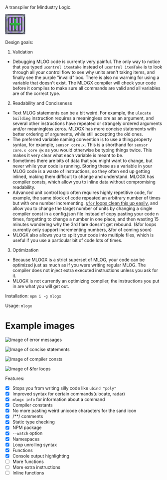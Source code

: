 A transpiler for Mindustry Logic.

![logo](logo.png)

Design goals:
1. Validation
  - Debugging MLOG code is currently very painful. The only way to notice that you typed `ucontrol itemtake` instead of `ucontrol itemTake` is to look through all your control flow to see why units aren't taking items, and finally see the purple "invalid" box. There is also no warning for using a variable that doesn't exist. The MLOGX compiler will check your code before it compiles to make sure all commands are valid and all variables are of the correct type.
2. Readability and Conciseness
  - Text MLOG statements can be a bit weird. For example, the `ulocate building` instruction requires a meaningless ore as an argument, and several other instructions have repeated or strangely ordered arguments and/or meaningless zeros. MLOGX has more concise statements with better ordering of arguments, while still accepting the old ones.
  - The preferred variable naming convention is to use a thing.property syntax, for example, `sensor core.x`. This is a shorthand for `sensor core.x core @x` as you would otherwise be typing things twice. This makes it very clear what each variable is meant to be.
  - Sometimes there are bits of data that you might want to change, but never while your code is running. Storing these as a variable in your MLOG code is a waste of instructions, so they often end up getting inlined, making them difficult to change and understand. MLOGX has compiler consts, which allow you to inline data without compromising readability.
  - Advanced unit control logic often requires highly repetitive code, for example, the same block of code repeated an arbitrary number of times but with one number incrementing. [`&for` loops clean this up easily](https://github.com/BalaM314/mlog/blob/main/projects/payEnter/multiPayenter.mlogx), and allow you to change the target number of units by changing a single compiler const in a config.json file instead of copy pasting your code n times, forgetting to change a number in one place, and then wasting 15 minutes wondering why the 3rd flare doesn't get rebound. (&for loops currently only support incrementing numbers, &for of coming soon)
  - MLOGX also allows you to split your code into multiple files, which is useful if you use a particular bit of code lots of times.
3. Optimization
  - Because MLOGX is a strict superset of MLOG, your code can be optimized just as much as if you were writing regular MLOG. The compiler does not inject extra executed instructions unless you ask for it.
  - MLOGX is not currently an optimizing compiler, the instructions you put in are what you will get out.

Installation: `npm i -g mlogx`

Usage: `mlogx`


# Example images
![Image of error messages](https://user-images.githubusercontent.com/71201189/178729128-d7acd742-24e8-4e10-bae8-f97a41fcfd9e.png)

![Image of concise statements](https://user-images.githubusercontent.com/71201189/178733137-9cdcc42f-3b0a-4d9c-abb3-cd65118ef4c9.png)

![Image of compiler consts](https://user-images.githubusercontent.com/71201189/178735730-9bb5783c-6ea7-4e20-8012-7be6af6d9399.png)

![Image of &for loops](https://user-images.githubusercontent.com/71201189/178742854-59b85a72-29e2-4651-90ab-93bf0726e49c.png)

Features:

* [x] Stops you from writing silly code like `ubind "poly"`
* [x] Improved syntax for certain commands(ulocate, radar)
* [x] `mlogx info` for information about a command
* [x] Compiler constants
* [x] No more pasting weird unicode characters for the sand icon
* [x] /**/ comments
* [x] Static type checking
* [x] NPM package
* [x] `--watch` option
* [x] Namespaces
* [x] Loop unrolling syntax
* [x] Functions
* [x] Console output highlighting
* [ ] More functions
* [ ] More extra instructions
* [ ] Inline functions
